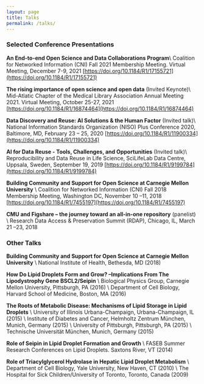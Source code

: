 ```yaml
---
layout: page
title: Talks
permalink: /talks/
---
```


### Selected Conference Presentations

**An End-to-end Open Science and Data Collaborations Program**\\
Coalition for Networked Information (CNI) Fall 2021 Membership Meeting. Virtual Meeting, December 7-9, 2021 [https://doi.org/10.1184/R1/17155721](https://doi.org/10.1184/R1/17155721)

**The rising importance of open science and open data** (Invited Keynote)\\
Mid-Atlatic Chapter of the Medical Library Association Annual Meeting 2021. Virtual Meeting, October 25-27, 2021 [https://doi.org/10.1184/R1/16874464](https://doi.org/10.1184/R1/16874464)

**Data Discovery and Reuse: AI Solutions & the Human Factor** (Invited talk)\\
National Information Standards Organization (NISO) Plus Conference 2020, Baltimore, MD, February 23 – 25, 2020 [https://doi.org/10.1184/R1/11900334](https://doi.org/10.1184/R1/11900334)

**AI for Data Reuse - Tools, Challenges, and Opportunities** (Invited talk)\\
Reproducibility and Data Reuse in Life Science, SciLifeLab Data Centre, Uppsala, Sweden, September 19, 2019 [https://doi.org/10.1184/R1/9199784](https://doi.org/10.1184/R1/9199784)

**Building Community and Support for Open Science at Carnegie Mellon University** \\
Coalition for Networked Information (CNI) Fall 2018 Membership Meeting, Washington DC, November 10 –11, 2018 [https://doi.org/10.1184/R1/7455197](https://doi.org/10.1184/R1/7455197)

**CMU and Figshare – the journey toward an all-in-one repository** (panelist) \\
Research Data Access & Preservation Summit (RDAP), Chicago, IL, March 21 –23, 2018


### Other Talks

**Building Community and Support for Open Science at Carnegie Mellon University** \\
National Institute of Health, Bethesda, MD (2018)


**How Do Lipid Droplets Form and Grow? –Implications From The Lipodystrophy Gene BSCL2/Seipin** \\
Biological Physics Group, Carnegie Mellon University, Pittsburgh, PA (2016) \\
Department of Cell Biology, Harvard School of Medicine, Boston, MA (2016)


**The Roots of Metabolic Disease: Mechanisms of Lipid Storage in Lipid Droplets** \\
University of Illinois Urbana-Champaign, Urbana-Champaign, IL (2015) \\
Institute of Diabetes and Cancer, Helmholtz Zentrum München, Munich, Germany (2015) \\
University of Pittsburgh, Pittsburgh, PA (2015) \\
Technische Universität München, Munich, Germany (2015)


**Role of Seipin in Lipid Droplet Formation and Growth** \\
FASEB Summer Research Conferences on Lipid Droplets. Saxtons River, VT (2014)


**Role of Triacylglycerol Hydrolase in Hepatic Lipid Droplet Metabolism** \\
Department of Cell Biology, Yale University, New Haven, CT (2010) \\
The Hospital for Sick Children/University of Toronto, Toronto, Canada (2009)
